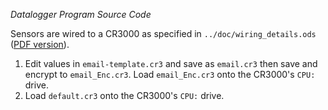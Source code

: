 *Datalogger Program Source Code*

Sensors are wired to a CR3000 as specified in `../doc/wiring_details.ods` 
([PDF version][1]).

  [1]: https://bitbucket.org/wsular/2015-vineyard-tower-logger/downloads/wiring_details.pdf

1. Edit values in `email-template.cr3` and save as `email.cr3` then save and 
   encrypt to `email_Enc.cr3`. Load `email_Enc.cr3` onto the CR3000's `CPU:`
   drive.
3. Load `default.cr3` onto the CR3000's `CPU:` drive.

